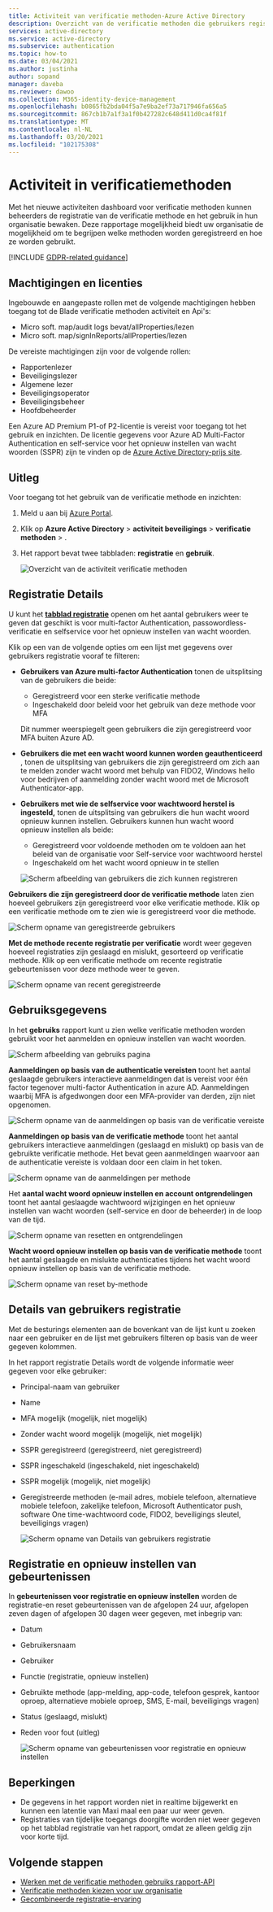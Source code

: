 ```yaml
---
title: Activiteit van verificatie methoden-Azure Active Directory
description: Overzicht van de verificatie methoden die gebruikers registreren om zich aan te melden en wacht woorden opnieuw in te stellen.
services: active-directory
ms.service: active-directory
ms.subservice: authentication
ms.topic: how-to
ms.date: 03/04/2021
ms.author: justinha
author: sopand
manager: daveba
ms.reviewer: dawoo
ms.collection: M365-identity-device-management
ms.openlocfilehash: b0865fb2bda04f5a7e9ba2ef73a717946fa656a5
ms.sourcegitcommit: 867cb1b7a1f3a1f0b427282c648d411d0ca4f81f
ms.translationtype: MT
ms.contentlocale: nl-NL
ms.lasthandoff: 03/20/2021
ms.locfileid: "102175308"
---
```

# <a name="authentication-methods-activity"></a>Activiteit in verificatiemethoden 

Met het nieuwe activiteiten dashboard voor verificatie methoden kunnen beheerders de registratie van de verificatie methode en het gebruik in hun organisatie bewaken. Deze rapportage mogelijkheid biedt uw organisatie de mogelijkheid om te begrijpen welke methoden worden geregistreerd en hoe ze worden gebruikt.

[!INCLUDE [GDPR-related guidance](../../../includes/gdpr-dsr-and-stp-note.md)]

## <a name="permissions-and-licenses"></a>Machtigingen en licenties

Ingebouwde en aangepaste rollen met de volgende machtigingen hebben toegang tot de Blade verificatie methoden activiteit en Api's:

- Micro soft. map/audit logs bevat/allProperties/lezen
- Micro soft. map/signInReports/allProperties/lezen

De vereiste machtigingen zijn voor de volgende rollen:

- Rapportenlezer
- Beveiligingslezer
- Algemene lezer
- Beveiligingsoperator
- Beveiligingsbeheer
- Hoofdbeheerder

 Een Azure AD Premium P1-of P2-licentie is vereist voor toegang tot het gebruik en inzichten. De licentie gegevens voor Azure AD Multi-Factor Authentication en self-service voor het opnieuw instellen van wacht woorden (SSPR) zijn te vinden op de [Azure Active Directory-prijs site](https://azure.microsoft.com/pricing/details/active-directory/).

## <a name="how-it-works"></a>Uitleg

Voor toegang tot het gebruik van de verificatie methode en inzichten:

1. Meld u aan bij [Azure Portal](https://portal.azure.com).
1. Klik op **Azure Active Directory**  >  **activiteit beveiligings**  >  **verificatie methoden**  >  .
1. Het rapport bevat twee tabbladen: **registratie** en **gebruik**.

   ![Overzicht van de activiteit verificatie methoden](media/how-to-authentication-methods-usage-insights/registration-usage-tabs.png)

## <a name="registration-details"></a>Registratie Details

U kunt het [**tabblad registratie**](https://portal.azure.com/#blade/Microsoft_AAD_IAM/AuthMethodsOverviewBlade) openen om het aantal gebruikers weer te geven dat geschikt is voor multi-factor Authentication, passowordless-verificatie en selfservice voor het opnieuw instellen van wacht woorden. 

Klik op een van de volgende opties om een lijst met gegevens over gebruikers registratie vooraf te filteren:

- **Gebruikers van Azure multi-factor Authentication** tonen de uitsplitsing van de gebruikers die beide:
  - Geregistreerd voor een sterke verificatie methode 
  - Ingeschakeld door beleid voor het gebruik van deze methode voor MFA 
  
  Dit nummer weerspiegelt geen gebruikers die zijn geregistreerd voor MFA buiten Azure AD. 
- **Gebruikers die met een wacht woord kunnen worden geauthenticeerd** , tonen de uitsplitsing van gebruikers die zijn geregistreerd om zich aan te melden zonder wacht woord met behulp van FIDO2, Windows hello voor bedrijven of aanmelding zonder wacht woord met de Microsoft Authenticator-app. 
- **Gebruikers met wie de selfservice voor wachtwoord herstel is ingesteld,** tonen de uitsplitsing van gebruikers die hun wacht woord opnieuw kunnen instellen. Gebruikers kunnen hun wacht woord opnieuw instellen als beide:
  - Geregistreerd voor voldoende methoden om te voldoen aan het beleid van de organisatie voor Self-service voor wachtwoord herstel 
  - Ingeschakeld om het wacht woord opnieuw in te stellen 

  ![Scherm afbeelding van gebruikers die zich kunnen registreren](media/how-to-authentication-methods-usage-insights/users-capable.png)

**Gebruikers die zijn geregistreerd door de verificatie methode** laten zien hoeveel gebruikers zijn geregistreerd voor elke verificatie methode. Klik op een verificatie methode om te zien wie is geregistreerd voor die methode.

![Scherm opname van geregistreerde gebruikers](media/how-to-authentication-methods-usage-insights/users-registered.png)

**Met de methode recente registratie per verificatie** wordt weer gegeven hoeveel registraties zijn geslaagd en mislukt, gesorteerd op verificatie methode. Klik op een verificatie methode om recente registratie gebeurtenissen voor deze methode weer te geven.

![Scherm opname van recent geregistreerde](media/how-to-authentication-methods-usage-insights/recently-registered.png)

## <a name="usage-details"></a>Gebruiksgegevens

In het **gebruiks** rapport kunt u zien welke verificatie methoden worden gebruikt voor het aanmelden en opnieuw instellen van wacht woorden.

![Scherm afbeelding van gebruiks pagina](media/how-to-authentication-methods-usage-insights/usage-page.png)

**Aanmeldingen op basis van de authenticatie vereisten** toont het aantal geslaagde gebruikers interactieve aanmeldingen dat is vereist voor één factor tegenover multi-factor Authentication in azure AD. Aanmeldingen waarbij MFA is afgedwongen door een MFA-provider van derden, zijn niet opgenomen.

![Scherm opname van de aanmeldingen op basis van de verificatie vereiste](media/how-to-authentication-methods-usage-insights/sign-ins-protected.png)

**Aanmeldingen op basis van de verificatie methode** toont het aantal gebruikers interactieve aanmeldingen (geslaagd en mislukt) op basis van de gebruikte verificatie methode. Het bevat geen aanmeldingen waarvoor aan de authenticatie vereiste is voldaan door een claim in het token.

![Scherm opname van de aanmeldingen per methode](media/how-to-authentication-methods-usage-insights/sign-ins-by-method.png)

Het **aantal wacht woord opnieuw instellen en account ontgrendelingen** toont het aantal geslaagde wachtwoord wijzigingen en het opnieuw instellen van wacht woorden (self-service en door de beheerder) in de loop van de tijd.

![Scherm opname van resetten en ontgrendelingen](media/how-to-authentication-methods-usage-insights/password-changes.png)

**Wacht woord opnieuw instellen op basis van de verificatie methode** toont het aantal geslaagde en mislukte authenticaties tijdens het wacht woord opnieuw instellen op basis van de verificatie methode.

![Scherm opname van reset by-methode](media/how-to-authentication-methods-usage-insights/resets-by-method.png)

## <a name="user-registration-details"></a>Details van gebruikers registratie 

Met de besturings elementen aan de bovenkant van de lijst kunt u zoeken naar een gebruiker en de lijst met gebruikers filteren op basis van de weer gegeven kolommen.

In het rapport registratie Details wordt de volgende informatie weer gegeven voor elke gebruiker:

- Principal-naam van gebruiker
- Name
- MFA mogelijk (mogelijk, niet mogelijk)
- Zonder wacht woord mogelijk (mogelijk, niet mogelijk)
- SSPR geregistreerd (geregistreerd, niet geregistreerd)
- SSPR ingeschakeld (ingeschakeld, niet ingeschakeld)
- SSPR mogelijk (mogelijk, niet mogelijk) 
- Geregistreerde methoden (e-mail adres, mobiele telefoon, alternatieve mobiele telefoon, zakelijke telefoon, Microsoft Authenticator push, software One time-wachtwoord code, FIDO2, beveiligings sleutel, beveiligings vragen)

  ![Scherm opname van Details van gebruikers registratie](media/how-to-authentication-methods-usage-insights/registration-details.png)

## <a name="registration-and-reset-events"></a>Registratie en opnieuw instellen van gebeurtenissen 

In **gebeurtenissen voor registratie en opnieuw instellen** worden de registratie-en reset gebeurtenissen van de afgelopen 24 uur, afgelopen zeven dagen of afgelopen 30 dagen weer gegeven, met inbegrip van:

- Datum
- Gebruikersnaam
- Gebruiker 
- Functie (registratie, opnieuw instellen)
- Gebruikte methode (app-melding, app-code, telefoon gesprek, kantoor oproep, alternatieve mobiele oproep, SMS, E-mail, beveiligings vragen)
- Status (geslaagd, mislukt)
- Reden voor fout (uitleg)

  ![Scherm opname van gebeurtenissen voor registratie en opnieuw instellen](media/how-to-authentication-methods-usage-insights/registration-and-reset-logs.png)

## <a name="limitations"></a>Beperkingen

- De gegevens in het rapport worden niet in realtime bijgewerkt en kunnen een latentie van Maxi maal een paar uur weer geven.
- Registraties van tijdelijke toegangs doorgifte worden niet weer gegeven op het tabblad registratie van het rapport, omdat ze alleen geldig zijn voor korte tijd.

## <a name="next-steps"></a>Volgende stappen

- [Werken met de verificatie methoden gebruiks rapport-API](/graph/api/resources/authenticationmethods-usage-insights-overview?view=graph-rest-beta)
- [Verificatie methoden kiezen voor uw organisatie](concept-authentication-methods.md)
- [Gecombineerde registratie-ervaring](concept-registration-mfa-sspr-combined.md)
